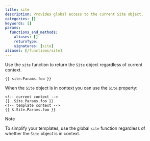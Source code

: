 ```yaml
---
title: site
description: Provides global access to the current Site object.
categories: []
keywords: []
params:
  functions_and_methods:
    aliases: []
    returnType: 
    signatures: [site]
aliases: [/functions/site]
---
```


Use the `site` function to return the `Site` object regardless of current context.

```go-html-template
{{ site.Params.foo }}
```

When the `Site` object is in context you can use the `Site` property:

```go-html-template
<!-- current context -->
{{ .Site.Params.foo }}
<!-- template context -->
{{ $.Site.Params.foo }}
```

> [!note]
> To simplify your templates, use the global `site` function regardless of whether the `Site` object is in context.
